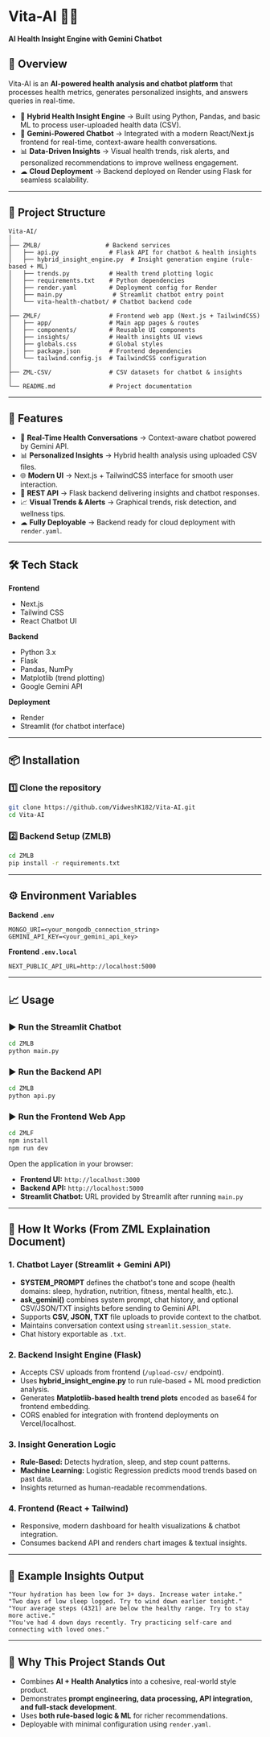 # Vita-AI 🧠💬  
**AI Health Insight Engine with Gemini Chatbot**  

## 📌 Overview  
Vita-AI is an **AI-powered health analysis and chatbot platform** that processes health metrics, generates personalized insights, and answers queries in real-time.  

- 🧠 **Hybrid Health Insight Engine** → Built using Python, Pandas, and basic ML to process user-uploaded health data (CSV).  
- 💬 **Gemini-Powered Chatbot** → Integrated with a modern React/Next.js frontend for real-time, context-aware health conversations.  
- 📊 **Data-Driven Insights** → Visual health trends, risk alerts, and personalized recommendations to improve wellness engagement.  
- ☁ **Cloud Deployment** → Backend deployed on Render using Flask for seamless scalability.  

---

## 📂 Project Structure  

```
Vita-AI/
│
├── ZMLB/                  # Backend services
│   ├── api.py              # Flask API for chatbot & health insights
│   ├── hybrid_insight_engine.py  # Insight generation engine (rule-based + ML)
│   ├── trends.py           # Health trend plotting logic
│   ├── requirements.txt    # Python dependencies
│   ├── render.yaml         # Deployment config for Render
│   ├── main.py              # Streamlit chatbot entry point
│   └── vita-health-chatbot/ # Chatbot backend code
│
├── ZMLF/                   # Frontend web app (Next.js + TailwindCSS)
│   ├── app/                # Main app pages & routes
│   ├── components/         # Reusable UI components
│   ├── insights/           # Health insights UI views
│   ├── globals.css         # Global styles
│   ├── package.json        # Frontend dependencies
│   └── tailwind.config.js  # TailwindCSS configuration
│
├── ZML-CSV/                # CSV datasets for chatbot & insights
│
└── README.md               # Project documentation
```

---

## 🚀 Features  
- 💬 **Real-Time Health Conversations** → Context-aware chatbot powered by Gemini API.  
- 📊 **Personalized Insights** → Hybrid health analysis using uploaded CSV files.  
- 🌐 **Modern UI** → Next.js + TailwindCSS interface for smooth user interaction.  
- 🔌 **REST API** → Flask backend delivering insights and chatbot responses.  
- 📈 **Visual Trends & Alerts** → Graphical trends, risk detection, and wellness tips.  
- ☁ **Fully Deployable** → Backend ready for cloud deployment with `render.yaml`.  

---

## 🛠️ Tech Stack  

**Frontend**  
- Next.js  
- Tailwind CSS  
- React Chatbot UI  

**Backend**  
- Python 3.x  
- Flask  
- Pandas, NumPy  
- Matplotlib (trend plotting)  
- Google Gemini API  

**Deployment**  
- Render  
- Streamlit (for chatbot interface)  

---

## 📦 Installation  

### 1️⃣ Clone the repository  
```bash
git clone https://github.com/VidweshK182/Vita-AI.git
cd Vita-AI
```

### 2️⃣ Backend Setup (ZMLB)  
```bash
cd ZMLB
pip install -r requirements.txt
```

---

## ⚙️ Environment Variables  

**Backend `.env`**  
```
MONGO_URI=<your_mongodb_connection_string>
GEMINI_API_KEY=<your_gemini_api_key>
```

**Frontend `.env.local`**  
```
NEXT_PUBLIC_API_URL=http://localhost:5000
```

---

## 📈 Usage  

### ▶️ Run the Streamlit Chatbot  
```bash
cd ZMLB
python main.py
```

### ▶️ Run the Backend API  
```bash
cd ZMLB
python api.py
```

### ▶️ Run the Frontend Web App  
```bash
cd ZMLF
npm install
npm run dev
```

Open the application in your browser:  
- **Frontend UI:** `http://localhost:3000`  
- **Backend API:** `http://localhost:5000`  
- **Streamlit Chatbot:** URL provided by Streamlit after running `main.py`  

---

## 🧠 How It Works (From ZML Explaination Document)  

### 1. Chatbot Layer (Streamlit + Gemini API)
- **SYSTEM_PROMPT** defines the chatbot's tone and scope (health domains: sleep, hydration, nutrition, fitness, mental health, etc.).  
- **ask_gemini()** combines system prompt, chat history, and optional CSV/JSON/TXT insights before sending to Gemini API.  
- Supports **CSV, JSON, TXT** file uploads to provide context to the chatbot.  
- Maintains conversation context using `streamlit.session_state`.  
- Chat history exportable as `.txt`.  

### 2. Backend Insight Engine (Flask)
- Accepts CSV uploads from frontend (`/upload-csv/` endpoint).  
- Uses **hybrid_insight_engine.py** to run rule-based + ML mood prediction analysis.  
- Generates **Matplotlib-based health trend plots** encoded as base64 for frontend embedding.  
- CORS enabled for integration with frontend deployments on Vercel/localhost.  

### 3. Insight Generation Logic
- **Rule-Based:** Detects hydration, sleep, and step count patterns.  
- **Machine Learning:** Logistic Regression predicts mood trends based on past data.  
- Insights returned as human-readable recommendations.  

### 4. Frontend (React + Tailwind)
- Responsive, modern dashboard for health visualizations & chatbot integration.  
- Consumes backend API and renders chart images & textual insights.  

---

## 🧪 Example Insights Output  
```text
"Your hydration has been low for 3+ days. Increase water intake."
"Two days of low sleep logged. Try to wind down earlier tonight."
"Your average steps (4321) are below the healthy range. Try to stay more active."
"You've had 4 down days recently. Try practicing self-care and connecting with loved ones."
```

---

## 🎯 Why This Project Stands Out  
- Combines **AI + Health Analytics** into a cohesive, real-world style product.  
- Demonstrates **prompt engineering, data processing, API integration, and full-stack development**.  
- Uses **both rule-based logic & ML** for richer recommendations.  
- Deployable with minimal configuration using `render.yaml`.  
